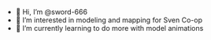 - 👋 Hi, I’m @sword-666
- 👀 I’m interested in modeling and mapping for Sven Co-op
- 🌱 I’m currently learning to do more with model animations

<!---
sword-666/sword-666 is a ✨ special ✨ repository because its `README.md` (this file) appears on your GitHub profile.
You can click the Preview link to take a look at your changes.
--->
